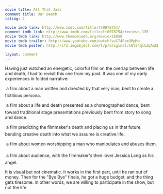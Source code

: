 ```yaml
---
movie title: All That Jazz
comment title: Our Death
rating: 2

movie imdb link: http://www.imdb.com/title/tt0078754/
comment imdb link: http://www.imdb.com/title/tt0078754/reviews-135
movie tmdb link: http://www.themoviedb.org/movie/16858
movie tmdb trailer: http://www.youtube.com/watch?v=C74Pae3PpMo
movie tmdb poster: http://cf2.imgobject.com/t/p/original/s6Ys4qlCZqAwCD2IkJRHpZVhICQ.jpg

layout: comment
---
```


Having just watched an energetic, colorful film on the overlap between life and death, I had to revisit this one from my past. It was one of my early experiences in folded narrative:

 a film about a man written and directed by that very man, bent to create a fictitious persona.

 a film about a life and death presented as a choreographed dance, bent toward traditional stage presentations previously bent from story to song and dance. 

 a film predicting the filmmaker's death and placing us in that future, bending creative death into what we assume is creative life.

 a film about women worshipping a man who manipulates and abuses them. 

 a film about audience, with the filmmaker's then lover Jessica Lang as his angel. 

It is visual but not cinematic. It works in the first part, until he ran out of money. Then for the "Bye Bye" finale, he got a huge budget, and the thing gets tiresome. In other words, we are willing to participate in the show, but not the life.